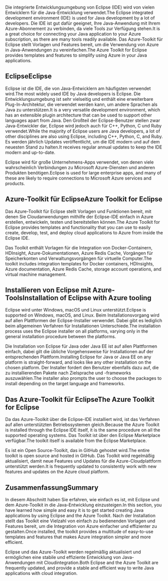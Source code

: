 <span data-ttu-id="9c6c5-101">Die integrierte Entwicklungsumgebung von Eclipse (IDE) wird von vielen Entwicklern für die Java-Entwicklung verwendet.</span><span class="sxs-lookup"><span data-stu-id="9c6c5-101">The Eclipse integrated development environment (IDE) is used for Java development by a lot of developers.</span></span> <span data-ttu-id="9c6c5-102">Die IDE ist gut dafür geeignet, Ihre Java-Anwendung mit Ihrem Azure-Abonnement zu verbinden, da viele Tools zur Verfügung stehen.</span><span class="sxs-lookup"><span data-stu-id="9c6c5-102">It is a great choice for connecting your Java application to your Azure subscription, as there are many tools readily available.</span></span> <span data-ttu-id="9c6c5-103">Das Azure-Toolkit für Eclipse stellt Vorlagen und Features bereit, um die Verwendung von Azure in Java-Anwendungen zu vereinfachen.</span><span class="sxs-lookup"><span data-stu-id="9c6c5-103">The Azure Toolkit for Eclipse provides templates and features to simplify using Azure in your Java applications.</span></span>

## <a name="eclipse"></a><span data-ttu-id="9c6c5-104">Eclipse</span><span class="sxs-lookup"><span data-stu-id="9c6c5-104">Eclipse</span></span>

<span data-ttu-id="9c6c5-105">Eclipse ist die IDE, die von Java-Entwicklern am häufigsten verwendet wird.</span><span class="sxs-lookup"><span data-stu-id="9c6c5-105">The most widely used IDE by Java developers is Eclipse.</span></span> <span data-ttu-id="9c6c5-106">Die Entwicklungsumgebung ist sehr vielseitig und enthält eine erweiterbare Plug-In-Architektur, die verwendet werden kann, um andere Sprachen als Java zu unterstützen.</span><span class="sxs-lookup"><span data-stu-id="9c6c5-106">It is a very versatile development environment, which has an extensible plugin architecture that can be used to support other languages apart from Java.</span></span> <span data-ttu-id="9c6c5-107">Den Großteil der Eclipse-Benutzer stellen zwar Java-Entwickler dar, Eclipse wird jedoch auch für C++, Python, C und Ruby verwendet.</span><span class="sxs-lookup"><span data-stu-id="9c6c5-107">While the majority of Eclipse users are Java developers, a lot of other disciplines are also using Eclipse, including C++, Python, C, and Ruby.</span></span> <span data-ttu-id="9c6c5-108">Es werden jährlich Updates veröffentlicht, um die IDE modern und auf dem neuesten Stand zu halten.</span><span class="sxs-lookup"><span data-stu-id="9c6c5-108">It receives regular annual updates to keep the IDE modern and up-to-date.</span></span>

<span data-ttu-id="9c6c5-109">Eclipse wird für große Unternehmens-Apps verwendet, von denen viele wahrscheinlich Verbindungen zu Microsoft Azure-Diensten und anderen Produkten benötigen.</span><span class="sxs-lookup"><span data-stu-id="9c6c5-109">Eclipse is used for large enterprise apps, and many of these are likely to require connections to Microsoft Azure services and products.</span></span>

## <a name="azure-toolkit-for-eclipse"></a><span data-ttu-id="9c6c5-110">Azure-Toolkit für Eclipse</span><span class="sxs-lookup"><span data-stu-id="9c6c5-110">Azure Toolkit for Eclipse</span></span>

<span data-ttu-id="9c6c5-111">Das Azure-Toolkit für Eclipse stellt Vorlagen und Funktionen bereit, mit denen Sie Cloudanwendungen mithilfe der Eclipse-IDE einfach in Azure erstellen, entwickeln, testen und bereitstellen können.</span><span class="sxs-lookup"><span data-stu-id="9c6c5-111">The Azure Toolkit for Eclipse provides templates and functionality that you can use to easily create, develop, test, and deploy cloud applications to Azure from inside the Eclipse IDE.</span></span>

<span data-ttu-id="9c6c5-112">Das Toolkit enthält Vorlagen für die Integration von Docker-Containern, HDInsight, Azure-Dokumentationen, Azure Redis Cache, Vorgängen für Speicherkonten und Verwaltungsvorgängen für virtuelle Computer.</span><span class="sxs-lookup"><span data-stu-id="9c6c5-112">The toolkit includes integration templates for Docker containers, HDInsights, Azure documentation, Azure Redis Cache, storage account operations, and virtual machine management.</span></span>

## <a name="installation-of-eclipse-with-azure-tooling"></a><span data-ttu-id="9c6c5-113">Installieren von Eclipse mit Azure-Tools</span><span class="sxs-lookup"><span data-stu-id="9c6c5-113">Installation of Eclipse with Azure tooling</span></span>

<span data-ttu-id="9c6c5-114">Eclipse wird unter Windows, macOS und Linux unterstützt.</span><span class="sxs-lookup"><span data-stu-id="9c6c5-114">Eclipse is supported on Windows, macOS, and Linux.</span></span> <span data-ttu-id="9c6c5-115">Beim Installationsvorgang wird auf allen Plattformen der Eclipse-Installer verwendet. Dabei gibt es lediglich beim allgemeinen Verfahren für Installationen Unterschiede.</span><span class="sxs-lookup"><span data-stu-id="9c6c5-115">The installation process uses the Eclipse installer on all platforms, varying only in the general installation procedure between the platforms.</span></span>

<span data-ttu-id="9c6c5-116">Die Installation von Eclipse für Java oder Java EE ist auf allen Plattformen einfach, dabei gilt die übliche Vorgehensweise für Installationen auf der entsprechenden Plattform.</span><span class="sxs-lookup"><span data-stu-id="9c6c5-116">Installing Eclipse for Java or Java EE on any platform is straight-forward, and looks like any other installation on the chosen platform.</span></span> <span data-ttu-id="9c6c5-117">Der Installer fordert den Benutzer ebenfalls dazu auf, die zu installierenden Pakete nach Zielsprache und -frameworks auszuwählen.</span><span class="sxs-lookup"><span data-stu-id="9c6c5-117">The installer also prompts the user to choose the packages to install depending on the target language and frameworks.</span></span>

## <a name="the-azure-toolkit-for-eclipse"></a><span data-ttu-id="9c6c5-118">Das Azure-Toolkit für Eclipse</span><span class="sxs-lookup"><span data-stu-id="9c6c5-118">The Azure Toolkit for Eclipse</span></span>

<span data-ttu-id="9c6c5-119">Da das Azure-Toolkit über die Eclipse-IDE installiert wird, ist das Verfahren auf allen unterstützten Betriebssystemen gleich.</span><span class="sxs-lookup"><span data-stu-id="9c6c5-119">Because the Azure Toolkit is installed through the Eclipse IDE itself, it is the same procedure on all the supported operating systems.</span></span> <span data-ttu-id="9c6c5-120">Das Toolkit ist über den Eclipse Marketplace verfügbar.</span><span class="sxs-lookup"><span data-stu-id="9c6c5-120">The toolkit itself is available from the Eclipse Marketplace.</span></span>

<span data-ttu-id="9c6c5-121">Es ist ein Open Source-Toolkit, das in GitHub gehostet wird.</span><span class="sxs-lookup"><span data-stu-id="9c6c5-121">The entire toolkit is open source and hosted in GitHub.</span></span> <span data-ttu-id="9c6c5-122">Das Toolkit wird regelmäßig aktualisiert, damit neue Features und Updates für die Azure-Cloudplattform unterstützt werden.</span><span class="sxs-lookup"><span data-stu-id="9c6c5-122">It is frequently updated to consistently work with new features and updates on the Azure cloud platform.</span></span>

## <a name="summary"></a><span data-ttu-id="9c6c5-123">Zusammenfassung</span><span class="sxs-lookup"><span data-stu-id="9c6c5-123">Summary</span></span>

<span data-ttu-id="9c6c5-124">In diesem Abschnitt haben Sie erfahren, wie einfach es ist, mit Eclipse und dem Azure-Toolkit in die Java-Entwicklung einzusteigen.</span><span class="sxs-lookup"><span data-stu-id="9c6c5-124">In this section, you have learned how simple and easy it is to get started creating Java applications by using Eclipse and the Azure Toolkit.</span></span> <span data-ttu-id="9c6c5-125">Nach der Installation stellt das Toolkit eine Vielzahl von einfach zu bedienenden Vorlagen und Features bereit, um die Integration von Azure einfacher und effizienter zu gestalten.</span><span class="sxs-lookup"><span data-stu-id="9c6c5-125">Once installed, the toolkit provides a multitude of easy-to-use templates and features that makes Azure integration simpler and more efficient.</span></span>

<span data-ttu-id="9c6c5-126">Eclipse und das Azure-Toolkit werden regelmäßig aktualisiert und ermöglichen eine stabile und effiziente Entwicklung von Java-Anwendungen mit Cloudintegration.</span><span class="sxs-lookup"><span data-stu-id="9c6c5-126">Both Eclipse and the Azure Toolkit are frequently updated, and provide a stable and efficient way to write Java applications with cloud integration.</span></span>
